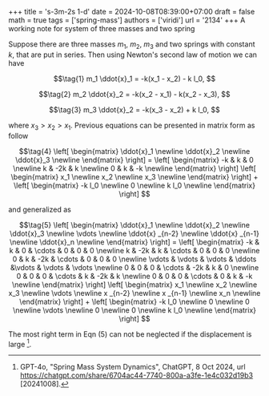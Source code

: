 +++
title = 's-3m-2s 1-d'
date = 2024-10-08T08:39:00+07:00
draft = false
math = true
tags = ['spring-mass']
authors = ['viridi']
url = '2134'
+++
A working note for system of three masses and two spring<!--more-->

Suppose there are three masses $m_1$, $m_2$, $m_3$ and two springs with constant $k$, that are put in series. Then using Newton's second law of motion we can have

$$\tag{1}
m_1 \ddot{x}_1 = -k(x_1 - x_2) - k l_0,
$$

$$\tag{2}
m_2 \ddot{x}_2 =  -k(x_2 - x_1) - k(x_2 - x_3),
$$

$$\tag{3}
m_3 \ddot{x}_2 =  -k(x_3 - x_2) + k l_0,
$$

where $x_3 > x_2 > x_1$. Previous equations can be presented in matrix form as follow

$$\tag{4}
\left[
\begin{matrix}
\ddot{x}_1 \newline
\ddot{x}_2 \newline
\ddot{x}_3 \newline
\end{matrix}
\right] = \left[
\begin{matrix}
-k & k & 0 \newline
k & -2k & k \newline
0 & k & -k \newline
\end{matrix}
\right] \left[
\begin{matrix}
x_1 \newline
x_2 \newline
x_3 \newline
\end{matrix}
\right] + \left[
\begin{matrix}
-k l_0 \newline
0 \newline
k l_0 \newline
\end{matrix}
\right]
$$

and generalized as

$$\tag{5}
\left[
\begin{matrix}
\ddot{x}_1 \newline
\ddot{x}_2 \newline
\ddot{x}_3 \newline
\vdots \newline
\ddot{x} _{n-2} \newline
\ddot{x} _{n-1} \newline
\ddot{x}_n \newline
\end{matrix}
\right] = \left[
\begin{matrix}
-k & k & 0 & \cdots & 0 & 0 & 0 \newline
k & -2k & k & \cdots & 0 & 0 & 0 \newline
0 & k & -2k & \cdots & 0 & 0 & 0 \newline
\vdots & \vdots & \vdots & \ddots &\vdots & \vdots & \vdots \newline
0 & 0 & 0 & \cdots & -2k & k & 0 \newline
0 & 0 & 0 & \cdots & k & -2k & k \newline
0 & 0 & 0 & \cdots & 0 & k & -k \newline
\end{matrix}
\right] \left[
\begin{matrix}
x_1 \newline
x_2 \newline
x_3 \newline
\vdots \newline
x _{n-2} \newline
x _{n-1} \newline
x_n \newline
\end{matrix}
\right] + \left[
\begin{matrix}
-k l_0 \newline
0 \newline
0 \newline
\vdots \newline
0 \newline
0 \newline
k l_0 \newline
\end{matrix}
\right]
$$

The most right term in Eqn (5) can not be neglected if the displacement is large [^gpt4o_2024].

[^gpt4o_2024]: GPT-4o, "Spring Mass System Dynamics", ChatGPT, 8 Oct 2024, url https://chatgpt.com/share/6704ac44-7740-800a-a3fe-1e4c032d19b3 [20241008].